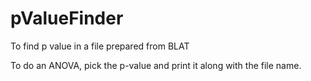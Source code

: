 # pValueFinder
To find p value in a file prepared from BLAT

To do an ANOVA, pick the p-value and print it along with the file name.
